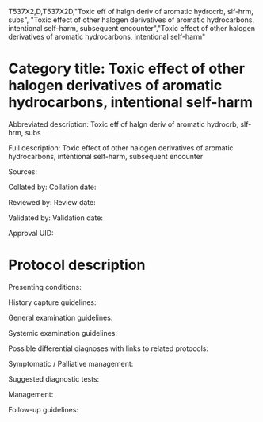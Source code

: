 T537X2,D,T537X2D,"Toxic eff of halgn deriv of aromatic hydrocrb, slf-hrm, subs", "Toxic effect of other halogen derivatives of aromatic hydrocarbons, intentional self-harm, subsequent encounter","Toxic effect of other halogen derivatives of aromatic hydrocarbons, intentional self-harm"
# Category title: Toxic effect of other halogen derivatives of aromatic hydrocarbons, intentional self-harm

Abbreviated description: Toxic eff of halgn deriv of aromatic hydrocrb, slf-hrm, subs

Full description: Toxic effect of other halogen derivatives of aromatic hydrocarbons, intentional self-harm, subsequent encounter

Sources:

Collated by:
Collation date:

Reviewed by:
Review date:

Validated by:
Validation date:

Approval UID:

# Protocol description

Presenting conditions:

History capture guidelines:

General examination guidelines:

Systemic examination guidelines:

Possible differential diagnoses with links to related protocols:

Symptomatic / Palliative management:

Suggested diagnostic tests:

Management:

Follow-up guidelines:
